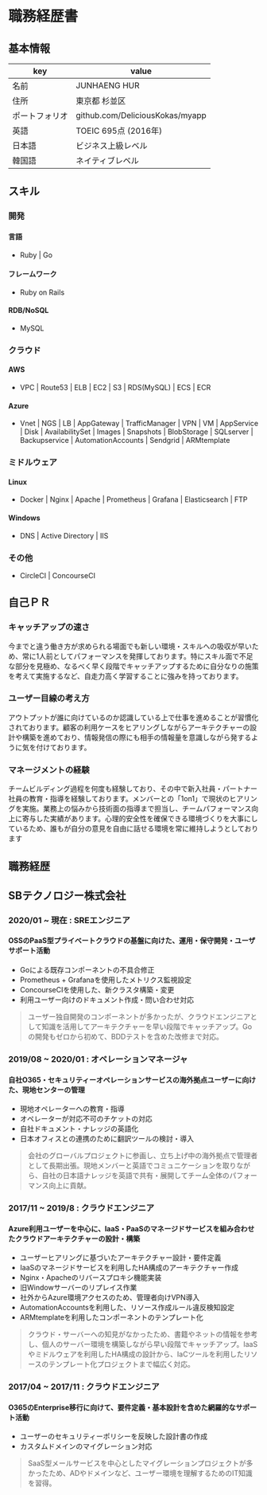 # 職務経歴書

## 基本情報

|key|value|
|---|-----|
|名前|JUNHAENG HUR|
|住所|東京都 杉並区|
|ポートフォリオ|github.com/DeliciousKokas/myapp|
|英語|TOEIC 695点 (2016年)|
|日本語|ビジネス上級レベル|
|韓国語|ネイティブレベル|

## スキル

### 開発

#### 言語
- Ruby | Go

#### フレームワーク
- Ruby on Rails

#### RDB/NoSQL
- MySQL

### クラウド
#### AWS
- VPC | Route53 | ELB | EC2 | S3 | RDS(MySQL) | ECS | ECR

#### Azure
- Vnet | NGS | LB | AppGateway | TrafficManager | VPN | VM | AppService | Disk | AvailabilitySet | Images | Snapshots | BlobStorage | SQLserver | Backupservice | AutomationAccounts | Sendgrid | ARMtemplate

### ミドルウェア
#### Linux
- Docker | Nginx | Apache | Prometheus | Grafana | Elasticsearch | FTP

#### Windows  
- DNS | Active Directory | IIS

### その他
- CircleCI | ConcourseCI

## 自己ＰＲ
### キャッチアップの速さ
今までと違う働き方が求められる場面でも新しい環境・スキルへの吸収が早いため、常に1人前としてパフォーマンスを発揮しております。特にスキル面で不足な部分を見極め、なるべく早く段階でキャッチアップするために自分なりの施策を考えて実施するなど、自走力高く学習することに強みを持っております。

### ユーザー目線の考え方
アウトプットが誰に向けているのか認識している上で仕事を進めることが習慣化されております。顧客の利用ケースをヒアリングしながらアーキテクチャーの設計や構築を進めており、情報発信の際にも相手の情報量を意識しながら発するように気を付けております。

### マネージメントの経験
チームビルディング過程を何度も経験しており、その中で新入社員・パートナー社員の教育・指導を経験しております。メンバーとの「1on1」で現状のヒアリングを実施。業務上の悩みから技術面の指導まで担当し、チームパフォーマンス向上に寄与した実績があります。心理的安全性を確保できる環境づくりを大事にしているため、誰もが自分の意見を自由に話せる環境を常に維持しようとしております


## 職務経歴

## SBテクノロジー株式会社
### 2020/01 ~ 現在 : SREエンジニア
#### OSSのPaaS型プライベートクラウドの基盤に向けた、運用・保守開発・ユーザサポート活動
- Goによる既存コンポーネントの不具合修正
- Prometheus + Grafanaを使用したメトリクス監視設定
- ConcourseCIを使用した、新クラスタ構築・変更
- 利用ユーザー向けのドキュメント作成・問い合わせ対応

> ユーザー独自開発のコンポーネントが多かったが、クラウドエンジニアとして知識を活用してアーキテクチャーを早い段階でキャッチアップ。Goの開発もゼロから初めて、BDDテストを含めた改修まで対応。

### 2019/08 ~ 2020/01 : オペレーションマネージャ
#### 自社O365・セキュリティーオペレーションサービスの海外拠点ユーザーに向けた、現地センターの管理
- 現地オペレーターへの教育・指導
- オペレーターが対応不可のチケットの対応
- 自社ドキュメント・ナレッジの英語化
- 日本オフィスとの連携のために翻訳ツールの検討・導入

> 会社のグローバルプロジェクトに参画し、立ち上げ中の海外拠点で管理者として長期出張。現地メンバーと英語でコミュニケーションを取りながら、自社の日本語ナレッジを英語で共有・展開してチーム全体のパフォーマンス向上に貢献。

### 2017/11 ~ 2019/8 : クラウドエンジニア
#### Azure利用ユーザーを中心に、IaaS・PaaSのマネージドサービスを組み合わせたクラウドアーキテクチャーの設計・構築
- ユーザーヒアリングに基づいたアーキテクチャー設計・要件定義
- IaaSのマネージドサービスを利用したHA構成のアーキテクチャー作成
- Nginx・Apacheのリバースプロキシ機能実装
- 旧Windowサーバーのリプレイス作業
- 社外からAzure環境アクセスのため、管理者向けVPN導入
- AutomationAccountsを利用した、リソース作成ルール違反検知設定
- ARMtemplateを利用したコンポーネントのテンプレート化

> クラウド・サーバーへの知見がなかったため、書籍やネットの情報を参考し、個人のサーバー環境を構築しながら早い段階でキャッチアップ。IaaSやミドルウェアを利用したHA構成の設計から、IaCツールを利用したリソースのテンプレート化プロジェクトまで幅広く対応。

### 2017/04 ~ 2017/11 : クラウドエンジニア
#### O365のEnterprise移行に向けて、要件定義・基本設計を含めた網羅的なサポート活動
- ユーザーのセキュリティーポリシーを反映した設計書の作成
- カスタムドメインのマイグレーション対応

> SaaS型メールサービスを中心としたマイグレーションプロジェクトが多かったため、ADやドメインなど、ユーザー環境を理解するためのIT知識を習得。